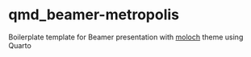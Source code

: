 # qmd_beamer-metropolis

Boilerplate template for Beamer presentation with [moloch](https://ctan.org/pkg/moloch "moloch theme at CTAN") theme using Quarto
